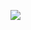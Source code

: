 
![](https://github.com/romeritomorais/SimpleShortcut-Version-1.0/blob/master/Screenshot/logodelphi.png)
